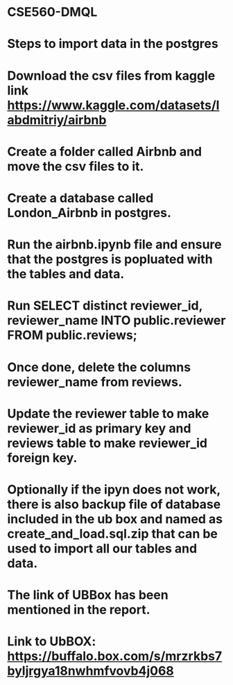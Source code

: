 # CSE560-DMQL
# Steps to import data in the postgres
# Download the csv files from kaggle link https://www.kaggle.com/datasets/labdmitriy/airbnb
# Create a folder called Airbnb and move the csv files to it.
# Create a database called London_Airbnb in postgres.
# Run the airbnb.ipynb file and ensure that the postgres is popluated with the tables and data.
# Run SELECT distinct reviewer_id, reviewer_name INTO public.reviewer FROM public.reviews;
# Once done, delete the columns reviewer_name from reviews.
# Update the reviewer table to make reviewer_id as primary key and reviews table to make reviewer_id foreign key.
# Optionally if the ipyn does not work, there is also backup file of database included in the ub box and named as create_and_load.sql.zip that can be used to import all our tables and data.
# The link of UBBox has been mentioned in the report.
# Link to UbBOX: https://buffalo.box.com/s/mrzrkbs7byljrgya18nwhmfvovb4j068

